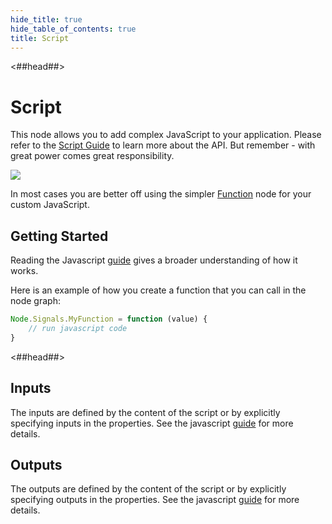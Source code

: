 ```yaml
---
hide_title: true
hide_table_of_contents: true
title: Script
---
```


<##head##>

# Script

This node allows you to add complex JavaScript to your application. Please refer to the [Script Guide](/docs/guides/business-logic/javascript) to learn more about the API. But remember - with great power comes great responsibility.

<div className="ndl-image-with-background l">

![](/nodes/javascript/script/script.png)

</div>

In most cases you are better off using the simpler <span className="ndl-node">[Function](/nodes/javascript/function)</span> node for your custom JavaScript.

## Getting Started

Reading the Javascript [guide](/docs/guides/business-logic/javascript) gives a broader understanding of how it works.

Here is an example of how you create a function that you can call in the node graph:

```javascript
Node.Signals.MyFunction = function (value) {
    // run javascript code
}
```

<##head##>

## Inputs

The inputs are defined by the content of the script or by explicitly specifying inputs in the properties. See the javascript [guide](/docs/guides/business-logic/javascript) for more details.

## Outputs

The outputs are defined by the content of the script or by explicitly specifying outputs in the properties. See the javascript [guide](/docs/guides/business-logic/javascript) for more details.
